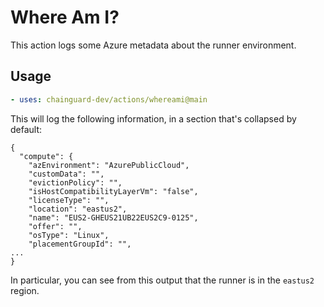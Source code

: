 # Where Am I?

This action logs some Azure metadata about the runner environment.

## Usage

```yaml
- uses: chainguard-dev/actions/whereami@main
```

This will log the following information, in a section that's collapsed by default:

```
{
  "compute": {
    "azEnvironment": "AzurePublicCloud",
    "customData": "",
    "evictionPolicy": "",
    "isHostCompatibilityLayerVm": "false",
    "licenseType": "",
    "location": "eastus2",
    "name": "EUS2-GHEUS21UB22EUS2C9-0125",
    "offer": "",
    "osType": "Linux",
    "placementGroupId": "",
...
}
```

In particular, you can see from this output that the runner is in the `eastus2` region.
